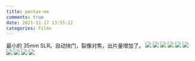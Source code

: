 ```yaml
---
title: pentax-me
comments: true
date: 2021-11-17 13:55:12
categories: Films
---
```

最小的 35mm SLR。自动快门，裂像对焦，出片量增加了。
![](https://i04.cc/r/202111171200545.JPG)
![](https://i04.cc/r/202111171200544.JPG)
![](https://i04.cc/r/202111171200543.JPG)
![](https://i04.cc/r/202111171200542.JPG)
![](https://i04.cc/r/202111171200541.JPG)
![](https://i04.cc/r/202111171200540.JPG)
![](https://i04.cc/r/202111171200539.JPG)
![](https://i04.cc/r/202111171200538.JPG)
![](https://i04.cc/r/202111171200536.JPG)
![](https://i04.cc/r/202111171200535.jpg)
